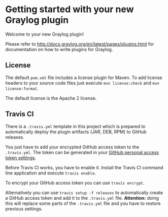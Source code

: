 Getting started with your new Graylog plugin
============================================

Welcome to your new Graylog plugin!

Please refer to http://docs.graylog.org/en/latest/pages/plugins.html for documentation on how to write
plugins for Graylog.

License
-------

The default `pom.xml` file includes a license plugin for Maven. To add license headers
to your source code files just execute `mvn license:check` and `mvn license:format`.

The default license is the Apache 2 license.

Travis CI
---------

There is a `.travis.yml` template in this project which is prepared to automatically
deploy the plugin artifacts (JAR, DEB, RPM) to GitHub releases.

You just have to add your encrypted GitHub access token to the `.travis.yml`.
The token can be generated in your [GitHub personal access token settings](https://github.com/settings/tokens).

Before Travis CI works, you have to enable it. Install the Travis CI command line
application and execute `travis enable`.

To encrypt your GitHub access token you can use `travis encrypt`.

Alternatively you can use `travis setup -f releases` to automatically create a GitHub
access token and add it to the `.travis.yml` file. **Attention:** doing this
will replace some parts of the `.travis.yml` file and you have to restore previous
settings.
